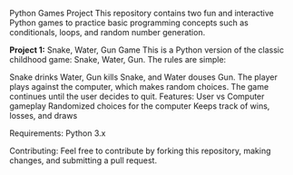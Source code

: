 Python Games Project
This repository contains two fun and interactive Python games to practice basic programming concepts such as conditionals, loops, and random number generation.


**Project 1:** Snake, Water, Gun Game
This is a Python version of the classic childhood game: Snake, Water, Gun. The rules are simple:

Snake drinks Water, Gun kills Snake, and Water douses Gun.
The player plays against the computer, which makes random choices.
The game continues until the user decides to quit.
Features:
User vs Computer gameplay
Randomized choices for the computer
Keeps track of wins, losses, and draws


Requirements:
Python 3.x

Contributing:
Feel free to contribute by forking this repository, making changes, and submitting a pull request.
